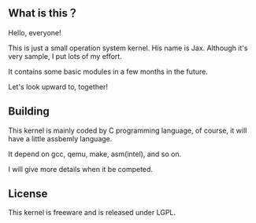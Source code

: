 ## What is this？

Hello, everyone! 

This is just a small operation system kernel. His name is Jax. Although it's very sample, I put lots of my effort. 

It contains some basic modules in a few months in the future. 

Let's look upward to, together!

## Building

This kernel is mainly coded by C programming language, of course, it will have a little assbemly language. 

It depend on gcc, qemu, make, asm(intel), and so on.

I will give more details when it be competed.

## License

This kernel is freeware and is released under LGPL.